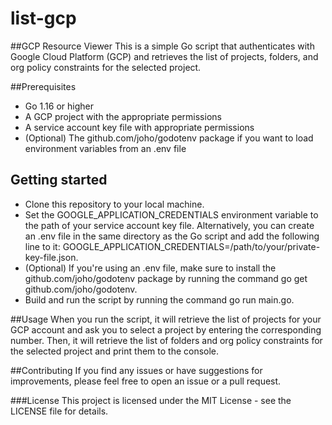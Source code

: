 # list-gcp

##GCP Resource Viewer
This is a simple Go script that authenticates with Google Cloud Platform (GCP) and retrieves the list of projects, folders, and org policy constraints for the selected project.

##Prerequisites
- Go 1.16 or higher
- A GCP project with the appropriate permissions
- A service account key file with appropriate permissions
- (Optional) The github.com/joho/godotenv package if you want to load environment variables from an .env file

## Getting started
- Clone this repository to your local machine.
- Set the GOOGLE_APPLICATION_CREDENTIALS environment variable to the path of your service account key file. Alternatively, you can create an .env file in the same directory as the Go script and add the following line to it: GOOGLE_APPLICATION_CREDENTIALS=/path/to/your/private-key-file.json.
- (Optional) If you're using an .env file, make sure to install the github.com/joho/godotenv package by running the command go get github.com/joho/godotenv.
- Build and run the script by running the command go run main.go.

##Usage
When you run the script, it will retrieve the list of projects for your GCP account and ask you to select a project by entering the corresponding number. Then, it will retrieve the list of folders and org policy constraints for the selected project and print them to the console.

##Contributing
If you find any issues or have suggestions for improvements, please feel free to open an issue or a pull request.

###License
This project is licensed under the MIT License - see the LICENSE file for details.
